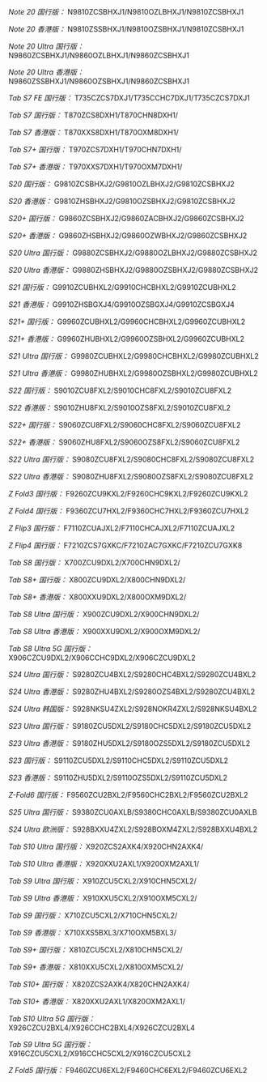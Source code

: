 *Note 20 国行版：*
N9810ZCSBHXJ1/N9810OZLBHXJ1/N9810ZCSBHXJ1

*Note 20 香港版：*
N9810ZSSBHXJ1/N9810OZSBHXJ1/N9810ZCSBHXJ1

*Note 20 Ultra 国行版：*
N9860ZCSBHXJ1/N9860OZLBHXJ1/N9860ZCSBHXJ1

*Note 20 Ultra 香港版：*
N9860ZSSBHXJ1/N9860OZSBHXJ1/N9860ZCSBHXJ1

*Tab S7 FE 国行版：*
T735CZCS7DXJ1/T735CCHC7DXJ1/T735CZCS7DXJ1

*Tab S7 国行版：*
T870ZCS8DXH1/T870CHN8DXH1/

*Tab S7 香港版：*
T870XXS8DXH1/T870OXM8DXH1/

*Tab S7+ 国行版：*
T970ZCS7DXH1/T970CHN7DXH1/

*Tab S7+ 香港版：*
T970XXS7DXH1/T970OXM7DXH1/

*S20 国行版：*
G9810ZCSBHXJ2/G9810OZLBHXJ2/G9810ZCSBHXJ2

*S20 香港版：*
G9810ZHSBHXJ2/G9810OZSBHXJ2/G9810ZCSBHXJ2

*S20+ 国行版：*
G9860ZCSBHXJ2/G9860ZACBHXJ2/G9860ZCSBHXJ2

*S20+ 香港版：*
G9860ZHSBHXJ2/G9860OZWBHXJ2/G9860ZCSBHXJ2

*S20 Ultra 国行版：*
G9880ZCSBHXJ2/G9880OZLBHXJ2/G9880ZCSBHXJ2

*S20 Ultra 香港版：*
G9880ZHSBHXJ2/G9880OZSBHXJ2/G9880ZCSBHXJ2

*S21 国行版：*
G9910ZCUBHXL2/G9910CHCBHXL2/G9910ZCUBHXL2

*S21 香港版：*
G9910ZHSBGXJ4/G9910OZSBGXJ4/G9910ZCSBGXJ4

*S21+ 国行版：*
G9960ZCUBHXL2/G9960CHCBHXL2/G9960ZCUBHXL2

*S21+ 香港版：*
G9960ZHUBHXL2/G9960OZSBHXL2/G9960ZCUBHXL2

*S21 Ultra 国行版：*
G9980ZCUBHXL2/G9980CHCBHXL2/G9980ZCUBHXL2

*S21 Ultra 香港版：*
G9980ZHUBHXL2/G9980OZSBHXL2/G9980ZCUBHXL2

*S22 国行版：*
S9010ZCU8FXL2/S9010CHC8FXL2/S9010ZCU8FXL2

*S22 香港版：*
S9010ZHU8FXL2/S9010OZS8FXL2/S9010ZCU8FXL2

*S22+ 国行版：*
S9060ZCU8FXL2/S9060CHC8FXL2/S9060ZCU8FXL2

*S22+ 香港版：*
S9060ZHU8FXL2/S9060OZS8FXL2/S9060ZCU8FXL2

*S22 Ultra 国行版：*
S9080ZCU8FXL2/S9080CHC8FXL2/S9080ZCU8FXL2

*S22 Ultra 香港版：*
S9080ZHU8FXL2/S9080OZS8FXL2/S9080ZCU8FXL2

*Z Fold3 国行版：*
F9260ZCU9KXL2/F9260CHC9KXL2/F9260ZCU9KXL2

*Z Fold4 国行版：*
F9360ZCU7HXL2/F9360CHC7HXL2/F9360ZCU7HXL2

*Z Flip3 国行版：*
F7110ZCUAJXL2/F7110CHCAJXL2/F7110ZCUAJXL2

*Z Flip4 国行版：*
F7210ZCS7GXKC/F7210ZAC7GXKC/F7210ZCU7GXK8

*Tab S8 国行版：*
X700ZCU9DXL2/X700CHN9DXL2/

*Tab S8+ 国行版：*
X800ZCU9DXL2/X800CHN9DXL2/

*Tab S8+ 香港版：*
X800XXU9DXL2/X800OXM9DXL2/

*Tab S8 Ultra 国行版：*
X900ZCU9DXL2/X900CHN9DXL2/

*Tab S8 Ultra 香港版：*
X900XXU9DXL2/X900OXM9DXL2/

*Tab S8 Ultra 5G 国行版：*
X906CZCU9DXL2/X906CCHC9DXL2/X906CZCU9DXL2

*S24 Ultra 国行版：*
S9280ZCU4BXL2/S9280CHC4BXL2/S9280ZCU4BXL2

*S24 Ultra 香港版：*
S9280ZHU4BXL2/S9280OZS4BXL2/S9280ZCU4BXL2

*S24 Ultra 韩国版：*
S928NKSU4ZXL2/S928NOKR4ZXL2/S928NKSU4BXL2

*S23 Ultra 国行版：*
S9180ZCU5DXL2/S9180CHC5DXL2/S9180ZCU5DXL2

*S23 Ultra 香港版：*
S9180ZHU5DXL2/S9180OZS5DXL2/S9180ZCU5DXL2

*S23 国行版：*
S9110ZCU5DXL2/S9110CHC5DXL2/S9110ZCU5DXL2

*S23 香港版：*
S9110ZHU5DXL2/S9110OZS5DXL2/S9110ZCU5DXL2

*Z-Fold6 国行版：*
F9560ZCU2BXL2/F9560CHC2BXL2/F9560ZCU2BXL2

*S25 Ultra 国行版：*
S9380ZCU0AXLB/S9380CHC0AXLB/S9380ZCU0AXLB

*S24 Ultra 欧洲版：*
S928BXXU4ZXL2/S928BOXM4ZXL2/S928BXXU4BXL2

*Tab S10 Ultra 国行版：*
X920ZCS2AXK4/X920CHN2AXK4/

*Tab S10 Ultra 香港版：*
X920XXU2AXL1/X920OXM2AXL1/

*Tab S9 Ultra 国行版：*
X910ZCU5CXL2/X910CHN5CXL2/

*Tab S9 Ultra 香港版：*
X910XXU5CXL2/X910OXM5CXL2/

*Tab S9  国行版：*
X710ZCU5CXL2/X710CHN5CXL2/

*Tab S9  香港版：*
X710XXS5BXL3/X710OXM5BXL3/

*Tab S9+ 国行版：*
X810ZCU5CXL2/X810CHN5CXL2/

*Tab S9+ 香港版：*
X810XXU5CXL2/X810OXM5CXL2/

*Tab S10+ 国行版：*
X820ZCS2AXK4/X820CHN2AXK4/

*Tab S10+ 香港版：*
X820XXU2AXL1/X820OXM2AXL1/

*Tab S10 Ultra 5G 国行版：*
X926CZCU2BXL4/X926CCHC2BXL4/X926CZCU2BXL4

*Tab S9 Ultra 5G 国行版：*
X916CZCU5CXL2/X916CCHC5CXL2/X916CZCU5CXL2

*Z Fold5 国行版：*
F9460ZCU6EXL2/F9460CHC6EXL2/F9460ZCU6EXL2

